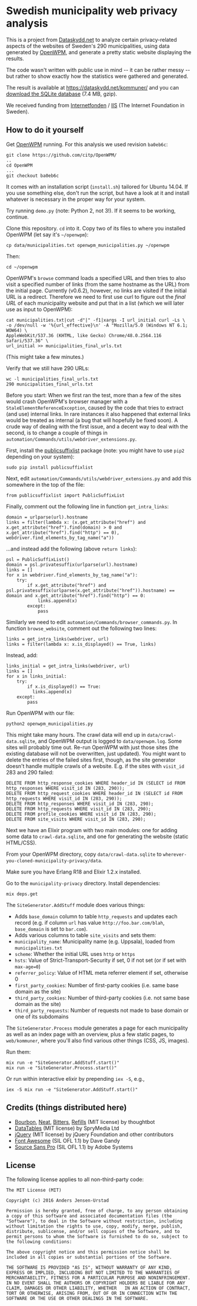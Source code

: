 # Swedish municipality web privacy analysis

This is a project from [Dataskydd.net](https://dataskydd.net) to analyze
certain privacy-related aspects of the websites of Sweden's 290
municipalities, using data generated by [OpenWPM](https://github.com/citp/OpenWPM),
and generate a pretty static website displaying the results.

The code wasn't written with public use in mind -- it can be rather
messy -- but rather to show exactly how the statistics were gathered
and generated.

The result is available at https://dataskydd.net/kommuner/ and you can
[download the SQLite database](https://dataskydd.net/kommuner/crawl-data.sqlite.gz) (7.4 MB,
gzip).

We received funding from [Internetfonden](https://www.internetfonden.se/) / [IIS](https://www.iis.se) (The Internet Foundation in Sweden).

## How to do it yourself
Get [OpenWPM](https://github.com/citp/OpenWPM) running.  For this
analysis we used revision `ba0eb6c`:

```
git clone https://github.com/citp/OpenWPM/
..
cd OpenWPM
...
git checkout ba0eb6c
```

It comes with an installation script (`install.sh`) tailored for Ubuntu
14.04. If you use something else, don't run the script, but have a look
at it and install whatever is necessary in the proper way for your
system.

Try running `demo.py` (note: Python 2, not 3!). If it seems to be
working, continue.

Clone this repository. `cd` into it. Copy two of its files to where you
installed OpenWPM (let say it's `~/openwpm`):

```
cp data/municipalities.txt openwpm_municipalities.py ~/openwpm
```

Then:

```
cd ~/openwpm
```

OpenWPM's `browse` command loads a specified URL and then tries to also
visit a specified number of links (from the same hostname as the URL)
from the initial page. Currently (v0.6.2), however, no links are visited
if the initial URL is a redirect. Therefore we need to first use curl to
figure out the *final URL* of each municipality website and put that in a
list (which we will later use as input to OpenWPM):

```
cat municipalities.txt|cut -d"|" -f1|xargs -I url_initial curl -Ls \
-o /dev/null -w '%{url_effective}\n' -A "Mozilla/5.0 (Windows NT 6.1; WOW64) \
AppleWebKit/537.36 (KHTML, like Gecko) Chrome/48.0.2564.116 Safari/537.36" \
url_initial >> municipalities_final_urls.txt
```

(This might take a few minutes.)

Verify that we still have 290 URLs:

```
wc -l municipalities_final_urls.txt
290 municipalities_final_urls.txt
```

Before you start: When we first ran the test, more than a few of the sites would
crash OpenWPM's browser manager with a `StaleElementReferenceException`,
caused by the code that tries to extract (and use) internal links. In
rare instances it also happened that external links would be treated as
internal (a bug that will hopefully be fixed soon). A crude way of
dealing with the first issue, and a decent way to deal with the second,
is to change a couple of things in
`automation/Commands/utils/webdriver_extensions.py`.

First, install the [publicsuffixlist]() package (note: you might have to
use `pip2` depending on your system):

```
sudo pip install publicsuffixlist
```

Next, edit `automation/Commands/utils/webdriver_extensions.py` and add
this somewhere in the top of the file:

```
from publicsuffixlist import PublicSuffixList
```

Finally, comment out the following line in function `get_intra_links`:

```
domain = urlparse(url).hostname
links = filter(lambda x: (x.get_attribute("href") and x.get_attribute("href").find(domain) > 0 and x.get_attribute("href").find("http") == 0), webdriver.find_elements_by_tag_name("a"))
```

...and instead add the following (above `return links`):

```
psl = PublicSuffixList()
domain = psl.privatesuffix(urlparse(url).hostname)
links = []
for x in webdriver.find_elements_by_tag_name("a"):
    try:
        if x.get_attribute("href") and psl.privatesuffix(urlparse(x.get_attribute("href")).hostname) == domain and x.get_attribute("href").find("http") == 0:
            links.append(x)
        except:
            pass
```

Similarly we need to edit `automation/Commands/browser_commands.py`. In
function `browse_website`, comment out the following two lines:

```
links = get_intra_links(webdriver, url)
links = filter(lambda x: x.is_displayed() == True, links)
```

Instead, add:

```
links_initial = get_intra_links(webdriver, url)
links = []
for x in links_initial:
    try:
        if x.is_displayed() == True:
          links.append(x)
    except:
        pass
```

Run OpenWPM with our file:

```
python2 openwpm_municipalities.py
```

This might take many hours. The crawl data will end up in `data/crawl-data.sqlite`,
and OpenWPM output is logged to `data/openwpm.log`. Some sites will
probably time out. Re-run OpenWPM with just those sites (the existing
database will not be overwritten, just updated). You might want to
delete the entries of the failed sites first, though, as the site
generator doesn't handle multiple crawls of a website. E.g. if the sites
with `visit_id` 283 and 290 failed:

```
DELETE FROM http_response_cookies WHERE header_id IN (SELECT id FROM http_responses WHERE visit_id IN (283, 290));
DELETE FROM http_request_cookies WHERE header_id IN (SELECT id FROM http_requests WHERE visit_id IN (283, 290));
DELETE FROM http_responses WHERE visit_id IN (283, 290);
DELETE FROM http_requests WHERE visit_id IN (283, 290);
DELETE FROM profile_cookies WHERE visit_id IN (283, 290);
DELETE FROM site_visits WHERE visit_id IN (283, 290);
```

Next we have an Elixir program with two main modules: one for adding
some data to `crawl-data.sqlite`, and one for generating the website
(static HTML/CSS).

From your OpenWPM directory, copy `data/crawl-data.sqlite` to
`wherever-you-cloned-municipality-privacy/data`.

Make sure you have Erlang R18 and Elixir 1.2.x installed.

Go to the `municipality-privacy` directory. Install dependencies:

```
mix deps.get
```

The `SiteGenerator.AddStuff` module does various things:

* Adds `base_domain` column to table `http_requests` and updates each
  record (e.g. if column `url` has value `http://foo.bar.com/blah`,
  `base_domain` is set to `bar.com`).
* Adds various columns to table `site_visits` and sets them:
 * `municipality_name`: Municipality name (e.g. Uppsala), loaded from `municipalities.txt`
 * `scheme`: Whether the initial URL uses `http` or `https`
 * `hsts`: Value of Strict-Transport-Security if set, 0 if not set (or
   if set with `max-age=0`)
 * `referrer_policy`: Value of HTML meta referrer element if set, otherwise 0
 * `first_party_cookies`: Number of first-party cookies (i.e. same base
   domain as the site)
 * `third_party_cookies`: Number of third-party cookies (i.e. not same
   base domain as the site)
 * `third_party_requests`: Number of requests not made to base domain or
   one of its subdomains

The `SiteGenerator.Process` module generates a page for each municipality
as well as an index page with an overview, plus a few static pages, to
`web/kommuner`, where you'll also find various other things (CSS, JS,
images).

Run them:

```
mix run -e "SiteGenerator.AddStuff.start()"
mix run -e "SiteGenerator.Process.start()"
```

Or run within interactive elixir by prepending `iex -S`, e.g.,

```
iex -S mix run -e "SiteGenerator.AddStuff.start()"
```

## Credits (things distributed here)
  * [Bourbon](https://github.com/thoughtbot/bourbon), [Neat](https://github.com/thoughtbot/neat), [Bitters](https://github.com/thoughtbot/bitters), [Refills](https://github.com/thoughtbot/refills) (MIT license) by thoughtbot
  * [DataTables](https://datatables.net/) (MIT license) by SpryMedia Ltd
  * [jQuery](https://jquery.com/) (MIT license) by jQuery Foundation and other contributors
  * [Font Awesome](https://fortawesome.github.io/Font-Awesome/) (SIL OFL 1.1) by Dave Gandy
  * [Source Sans Pro](https://github.com/adobe-fonts/source-sans-pro) (SIL OFL 1.1) by Adobe Systems

## License
The following license applies to all non-third-party code:

    The MIT License (MIT)

    Copyright (c) 2016 Anders Jensen-Urstad

    Permission is hereby granted, free of charge, to any person obtaining a copy of this software and associated documentation files (the "Software"), to deal in the Software without restriction, including without limitation the rights to use, copy, modify, merge, publish, distribute, sublicense, and/or sell copies of the Software, and to permit persons to whom the Software is furnished to do so, subject to the following conditions:

    The above copyright notice and this permission notice shall be included in all copies or substantial portions of the Software.

    THE SOFTWARE IS PROVIDED "AS IS", WITHOUT WARRANTY OF ANY KIND, EXPRESS OR IMPLIED, INCLUDING BUT NOT LIMITED TO THE WARRANTIES OF MERCHANTABILITY, FITNESS FOR A PARTICULAR PURPOSE AND NONINFRINGEMENT.  IN NO EVENT SHALL THE AUTHORS OR COPYRIGHT HOLDERS BE LIABLE FOR ANY CLAIM, DAMAGES OR OTHER LIABILITY, WHETHER   IN AN ACTION OF CONTRACT, TORT OR OTHERWISE, ARISING FROM, OUT OF OR IN CONNECTION WITH THE SOFTWARE OR THE USE OR OTHER DEALINGS IN THE SOFTWARE.

